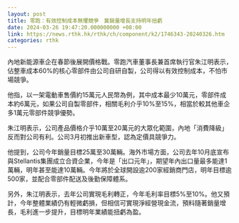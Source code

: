 ```yaml
---
layout: post
title: 零跑：有效控制成本無懼競爭　冀銷量增長支持明年扭虧
date: 2024-03-26 19:47:20.000000000 +08:00
link: https://news.rthk.hk/rthk/ch/component/k2/1746343-20240326.htm
categories: rthk
---
```


內地新能源車企在春節後展開價格戰。零跑汽車董事長兼首席執行官朱江明表示，佔整車成本60%的核心零部件由公司自研自製，公司得以有效控制成本，不怕市場競爭。

他指，以一架電動車售價約15萬元人民幣為例，其中成本最少10萬元，零部件成本約6萬元，如果公司自製零部件，相關毛利介乎10%至15%，相當於較其他車企多1萬元零部件競爭優勢。

朱江明表示，公司產品價格介乎10萬至20萬元的大眾化範圍，內地「消費降級」反而對公司有利。公司3月初推出新車型，認為定價具競爭力。

他提到，公司今年銷量目標25萬至30萬輛。海外市場方面，公司去年10月底宣布與Stellantis集團成立合資企業，今年是「出口元年」，期望年內出口量最多能達1萬輛，明年甚至能達10萬輛。今年將於全球開設逾200家經銷商門店，明年目標逾500家，並配合零部件配送及後勤保障體系。

另外，朱江明表示，去年公司實現毛利轉正，今年毛利率目標5%至10%。他又預計，今年整體業績仍有輕微虧損，但相信可實現淨經營現金流，預料隨著銷量增長，毛利進一步提升，目標明年業績能扭虧為盈。
